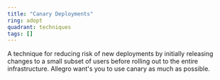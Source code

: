 ```yaml
---
title: "Canary Deployments"
ring: adopt
quadrant: techniques
tags: []
---
```


A technique for reducing risk of new deployments by initially releasing changes to a small subset of users before rolling out to the entire infrastructure. Allegro want's you to use canary as much as possible. 

